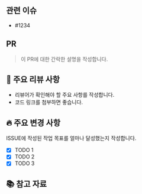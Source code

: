## 관련 이슈
- #1234

## PR
> 이 PR에 대한 간락한 설명을 작성합니다.

## 📝 주요 리뷰 사항
- 리뷰어가 확인해야 할 주요 사항를 작성합니다.
- 코드 링크를 첨부하면 좋습니다.

## 🔥 주요 변경 사항
ISSUE에 작성된 작업 목표를 얼마나 달성했는지 작성합니다.

- [x] TODO 1
- [x] TODO 2
- [x] TODO 3

## 📚 참고 자료
